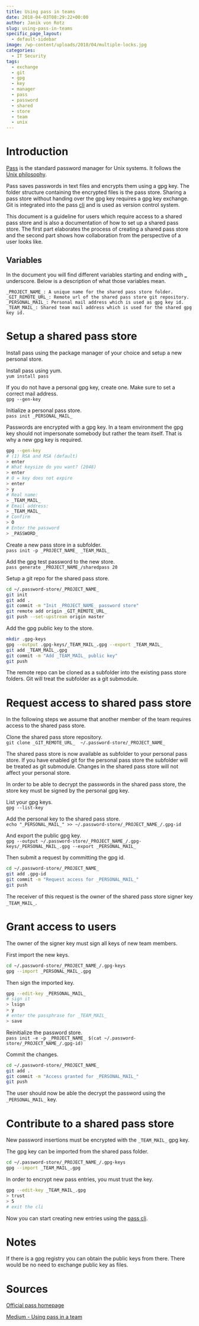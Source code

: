 ```yaml
---
title: Using pass in teams
date: 2018-04-03T08:29:22+00:00
author: Janik von Rotz
slug: using-pass-in-teams
specific_page_layout:
  - default-sidebar
image: /wp-content/uploads/2018/04/multiple-locks.jpg
categories:
  - IT Security
tags:
  - exchange
  - git
  - gpg
  - key
  - manager
  - pass
  - password
  - shared
  - store
  - team
  - unix
---
```

# Introduction

[Pass](https://www.passwordstore.org/) is the standard password manager for Unix systems. It follows the [Unix philosophy](http://en.wikipedia.org/wiki/Unix_philosophy).

Pass saves passwords in text files and encrypts them using a gpg key. The folder structure containing the encrypted files is the pass store. Sharing a pass store without handing over the gpg key requires a gpg key exchange. Git is integrated into the pass [cli](https://en.wikipedia.org/wiki/Command-line_interface) and is used as version control system.

This document is a guideline for users which require access to a shared pass store and is also a documentation of how to set up a shared pass store. The first part elaborates the process of creating a shared pass store and the second part shows how collaboration from the perspective of a user looks like.
<!--more-->

## Variables

In the document you will find different variables starting and ending with **_** underscore. Below is a description of what those variables mean.

    _PROJECT_NAME_: A unique name for the shared pass store folder.
    _GIT_REMOTE_URL_: Remote url of the shared pass store git repository.
    _PERSONAL_MAIL_: Personal mail address which is used as gpg key id.
    _TEAM_MAIL_: Shared team mail address which is used for the shared gpg key id.

# Setup a shared pass store

Install pass using the package manager of your choice and setup a new personal store.

Install pass using yum.  
`yum install pass`

If you do not have a personal gpg key, create one. Make sure to set a correct mail address.  
`gpg --gen-key`

Initialize a personal pass store.  
`pass init _PERSONAL_MAIL_`

Passwords are encrypted with a gpg key. In a team environment the gpg key should not impersonate somebody but rather the team itself. That is why a new gpg key is required.

```bash
gpg --gen-key
# (1) RSA and RSA (default)
> enter
# What keysize do you want? (2048)
> enter
# 0 = key does not expire
> enter
> y
# Real name:
> _TEAM_MAIL_
# Email address:
> _TEAM_MAIL_
# Confirm
> O
# Enter the password
> _PASSWORD_
```

Create a new pass store in a subfolder.  
`pass init -p _PROJECT_NAME_ _TEAM_MAIL_`

Add the gpg test password to the new store.  
`pass generate _PROJECT_NAME_/sharedpass 20`

Setup a git repo for the shared pass store.

```bash
cd ~/.password-store/_PROJECT_NAME_
git init
git add .
git commit -m "Init _PROJECT_NAME_ password store"
git remote add origin _GIT_REMOTE_URL_
git push --set-upstream origin master
```

Add the gpg public key to the store.

```bash
mkdir .gpg-keys
gpg --output .gpg-keys/_TEAM_MAIL_.gpg --export _TEAM_MAIL_
git add _TEAM_MAIL_.gpg
git commit -m "Add _TEAM_MAIL_ public key"
git push
```

The remote repo can be cloned as a subfolder into the existing pass store folders. Git will treat the subfolder as a git submodule.

# Request access to shared pass store

In the following steps we assume that another member of the team requires access to the shared pass store.

Clone the shared pass store repository.  
`git clone _GIT_REMOTE_URL_  ~/.password-store/_PROJECT_NAME_`

The shared pass store is now available as subfolder to your personal pass store. If you have enabled git for the personal pass store the subfolder will be treated as git submodule. Changes in the shared pass store will not affect your personal store.

In order to be able to decrypt the passwords in the shared pass store, the store key must be signed by the personal gpg key.

List your gpg keys.  
`gpg --list-key`

Add the personal key to the shared pass store.  
`echo "_PERSONAL_MAIL_" >> ~/.password-store/_PROJECT_NAME_/.gpg-id`

And export the public gpg key.  
`gpg --output ~/.password-store/_PROJECT_NAME_/.gpg-keys/_PERSONAL_MAIL_.gpg --export _PERSONAL_MAIL_`

Then submit a request by committing the gpg id.

```bash
cd ~/.password-store/_PROJECT_NAME_
git add .gpg-id
git commit -m "Request access for _PERSONAL_MAIL_"
git push
```

The receiver of this request is the owner of the shared pass store signer key `_TEAM_MAIL_`.

# Grant access to users

The owner of the signer key must sign all keys of new team members.  

First import the new keys.

```bash
cd ~/.password-store/_PROJECT_NAME_/.gpg-keys
gpg --import _PERSONAL_MAIL_.gpg
```

Then sign the imported key.

```bash
gpg --edit-key _PERSONAL_MAIL_
# sign it
> lsign
> y
# enter the passphrase for _TEAM_MAIL_
> save
```

Reinitialize the password store.  
`pass init -e -p _PROJECT_NAME_ $(cat ~/.password-store/_PROJECT_NAME_/.gpg-id)`

Commit the changes.

```bash
cd ~/.password-store/_PROJECT_NAME_
git add .
git commit -m "Access granted for _PERSONAL_MAIL_"
git push
```

The user should now be able the decrypt the password using the `_PERSONAL_MAIL_` key.

# Contribute to a shared pass store

New password insertions must be encrypted with the `_TEAM_MAIL_` gpg key.

The gpg key can be imported from the shared pass folder.

```bash
cd ~/.password-store/_PROJECT_NAME_/.gpg-keys
gpg --import _TEAM_MAIL_.gpg
```

In order to encrypt new pass entries, you must trust the key.

```bash
gpg --edit-key _TEAM_MAIL_.gpg
> trust
> 5
# exit the cli
```

Now you can start creating new entries using the [pass cli](https://git.zx2c4.com/password-store/about/).

# Notes

If there is a gpg registry you can obtain the public keys from there. There would be no need to exchange public key as files.

# Sources

[Official pass homepage](https://www.passwordstore.org)

[Medium - Using pass in a team](https://medium.com/@davidpiegza/using-pass-in-a-team-1aa7adf36592)